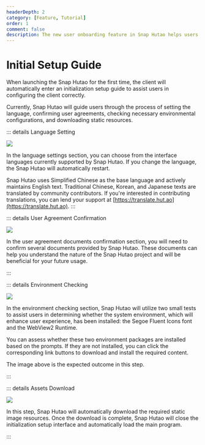 ```yaml
---
headerDepth: 2
category: [Feature, Tutorial]
order: 1
comment: false
description: The new user onboarding feature in Snap Hutao helps users quickly check the availability status of specific program functionalities and set them to an available state.
---
```


# Initial Setup Guide

When launching the Snap Hutao for the first time, the client will automatically enter an initialization setup guide to assist users in configuring the client correctly.

Currently, Snap Hutao will guide users through the process of setting the language, confirming user agreements, checking necessary environmental configurations, and downloading static resources.

::: details Language Setting

![](https://img.alicdn.com/imgextra/i1/1797064093/O1CN01wBgRV01g6dyC2bc62_!!1797064093.png_.webp)

In the language settings section, you can choose from the interface languages currently supported by Snap Hutao. If you change the language, the Snap Hutao will automatically restart.

Snap Hutao uses Simplified Chinese as the base language and actively maintains English text.
Traditional Chinese, Korean, and Japanese texts are translated by community contributors.
If you're interested in contributing translations, you can lend your support at [https://translate.hut.ao](https://translate.hut.ao).
:::

::: details User Agreement Confirmation

![](https://img.alicdn.com/imgextra/i4/1797064093/O1CN01Zv1EGr1g6dy8E1fpj_!!1797064093.png_.webp)

In the user agreement documents confirmation section, you will need to confirm several documents provided by Snap Hutao.
These documents can help you understand the nature of the Snap Hutao project and will be beneficial for your future usage.

:::

::: details Environment Checking

![](https://img.alicdn.com/imgextra/i3/1797064093/O1CN01LYYIB41g6dyDFB6I9_!!1797064093.png_.webp)

In the environment checking section, Snap Hutao will utilize two small tests to assist users in determining whether the system environment, which will enhance user experience, has been installed: the Segoe Fluent Icons font and the WebView2 Runtime.

You can assess whether these two environment packages are installed based on the prompts. If they are not installed, you can click the corresponding link buttons to download and install the required content.

The image above is the expected outcome in this step.

:::

::: details Assets Download

![](https://img.alicdn.com/imgextra/i2/1797064093/O1CN01XlICiR1g6dyC7Qpy6_!!1797064093.png_.webp)

In this step, Snap Hutao will automatically download the required static image resources.
Once the download is complete, Snap Hutao will close the initialization setup interface and automatically load the main program.

:::
